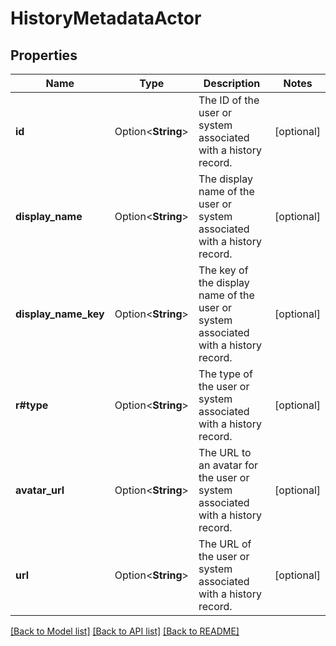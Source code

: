 # HistoryMetadataActor

## Properties

Name | Type | Description | Notes
------------ | ------------- | ------------- | -------------
**id** | Option<**String**> | The ID of the user or system associated with a history record. | [optional]
**display_name** | Option<**String**> | The display name of the user or system associated with a history record. | [optional]
**display_name_key** | Option<**String**> | The key of the display name of the user or system associated with a history record. | [optional]
**r#type** | Option<**String**> | The type of the user or system associated with a history record. | [optional]
**avatar_url** | Option<**String**> | The URL to an avatar for the user or system associated with a history record. | [optional]
**url** | Option<**String**> | The URL of the user or system associated with a history record. | [optional]

[[Back to Model list]](../README.md#documentation-for-models) [[Back to API list]](../README.md#documentation-for-api-endpoints) [[Back to README]](../README.md)


